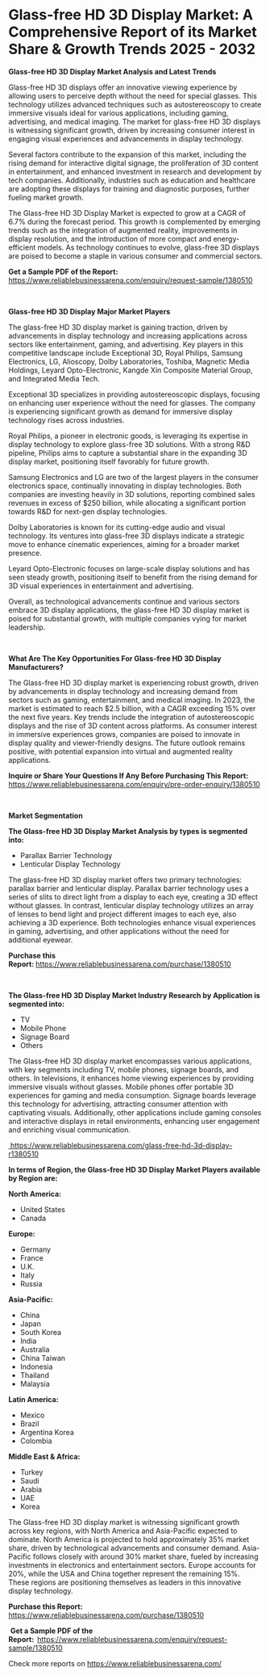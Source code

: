 <p><h1>Glass-free HD 3D Display Market: A Comprehensive Report of its Market Share & Growth Trends 2025 - 2032</h1></p><p><strong>Glass-free HD 3D Display Market Analysis and Latest Trends</strong></p>
<p><p>Glass-free HD 3D displays offer an innovative viewing experience by allowing users to perceive depth without the need for special glasses. This technology utilizes advanced techniques such as autostereoscopy to create immersive visuals ideal for various applications, including gaming, advertising, and medical imaging. The market for glass-free HD 3D displays is witnessing significant growth, driven by increasing consumer interest in engaging visual experiences and advancements in display technology.</p><p>Several factors contribute to the expansion of this market, including the rising demand for interactive digital signage, the proliferation of 3D content in entertainment, and enhanced investment in research and development by tech companies. Additionally, industries such as education and healthcare are adopting these displays for training and diagnostic purposes, further fueling market growth.</p><p>The Glass-free HD 3D Display Market is expected to grow at a CAGR of 6.7% during the forecast period. This growth is complemented by emerging trends such as the integration of augmented reality, improvements in display resolution, and the introduction of more compact and energy-efficient models. As technology continues to evolve, glass-free 3D displays are poised to become a staple in various consumer and commercial sectors.</p></p>
<p><strong>Get a Sample PDF of the Report:&nbsp;</strong> <a href="https://www.reliablebusinessarena.com/enquiry/request-sample/1380510?utm_campaign=1943&utm_medium=2&utm_source=Github&utm_content=ia&utm_term=10022025&utm_id=glass-free-hd-3d-display">https://www.reliablebusinessarena.com/enquiry/request-sample/1380510</a></p>
<p>&nbsp;</p>
<p><strong>Glass-free HD 3D Display Major Market Players</strong></p>
<p><p>The glass-free HD 3D display market is gaining traction, driven by advancements in display technology and increasing applications across sectors like entertainment, gaming, and advertising. Key players in this competitive landscape include Exceptional 3D, Royal Philips, Samsung Electronics, LG, Alioscopy, Dolby Laboratories, Toshiba, Magnetic Media Holdings, Leyard Opto-Electronic, Kangde Xin Composite Material Group, and Integrated Media Tech.</p><p>Exceptional 3D specializes in providing autostereoscopic displays, focusing on enhancing user experience without the need for glasses. The company is experiencing significant growth as demand for immersive display technology rises across industries.</p><p>Royal Philips, a pioneer in electronic goods, is leveraging its expertise in display technology to explore glass-free 3D solutions. With a strong R&D pipeline, Philips aims to capture a substantial share in the expanding 3D display market, positioning itself favorably for future growth.</p><p>Samsung Electronics and LG are two of the largest players in the consumer electronics space, continually innovating in display technologies. Both companies are investing heavily in 3D solutions, reporting combined sales revenues in excess of $250 billion, while allocating a significant portion towards R&D for next-gen display technologies.</p><p>Dolby Laboratories is known for its cutting-edge audio and visual technology. Its ventures into glass-free 3D displays indicate a strategic move to enhance cinematic experiences, aiming for a broader market presence.</p><p>Leyard Opto-Electronic focuses on large-scale display solutions and has seen steady growth, positioning itself to benefit from the rising demand for 3D visual experiences in entertainment and advertising.</p><p>Overall, as technological advancements continue and various sectors embrace 3D display applications, the glass-free HD 3D display market is poised for substantial growth, with multiple companies vying for market leadership.</p></p>
<p>&nbsp;</p>
<p><strong>What Are The Key Opportunities For Glass-free HD 3D Display Manufacturers?</strong></p>
<p><p>The Glass-free HD 3D display market is experiencing robust growth, driven by advancements in display technology and increasing demand from sectors such as gaming, entertainment, and medical imaging. In 2023, the market is estimated to reach $2.5 billion, with a CAGR exceeding 15% over the next five years. Key trends include the integration of autostereoscopic displays and the rise of 3D content across platforms. As consumer interest in immersive experiences grows, companies are poised to innovate in display quality and viewer-friendly designs. The future outlook remains positive, with potential expansion into virtual and augmented reality applications.</p></p>
<p><strong>Inquire or Share Your Questions If Any Before Purchasing This Report:</strong> <a href="https://www.reliablebusinessarena.com/enquiry/pre-order-enquiry/1380510?utm_campaign=1943&utm_medium=2&utm_source=Github&utm_content=ia&utm_term=10022025&utm_id=glass-free-hd-3d-display">https://www.reliablebusinessarena.com/enquiry/pre-order-enquiry/1380510</a></p>
<p>&nbsp;</p>
<p><strong>Market Segmentation</strong></p>
<p><strong>The Glass-free HD 3D Display Market Analysis by types is segmented into:</strong></p>
<p><ul><li>Parallax Barrier Technology</li><li>Lenticular Display Technology</li></ul></p>
<p><p>The glass-free HD 3D display market offers two primary technologies: parallax barrier and lenticular display. Parallax barrier technology uses a series of slits to direct light from a display to each eye, creating a 3D effect without glasses. In contrast, lenticular display technology utilizes an array of lenses to bend light and project different images to each eye, also achieving a 3D experience. Both technologies enhance visual experiences in gaming, advertising, and other applications without the need for additional eyewear.</p></p>
<p><strong>Purchase this Report:&nbsp;</strong><a href="https://www.reliablebusinessarena.com/purchase/1380510?utm_campaign=1943&utm_medium=2&utm_source=Github&utm_content=ia&utm_term=10022025&utm_id=glass-free-hd-3d-display">https://www.reliablebusinessarena.com/purchase/1380510</a></p>
<p>&nbsp;</p>
<p><strong>The Glass-free HD 3D Display Market Industry Research by Application is segmented into:</strong></p>
<p><ul><li>TV</li><li>Mobile Phone</li><li>Signage Board</li><li>Others</li></ul></p>
<p><p>The Glass-free HD 3D display market encompasses various applications, with key segments including TV, mobile phones, signage boards, and others. In televisions, it enhances home viewing experiences by providing immersive visuals without glasses. Mobile phones offer portable 3D experiences for gaming and media consumption. Signage boards leverage this technology for advertising, attracting consumer attention with captivating visuals. Additionally, other applications include gaming consoles and interactive displays in retail environments, enhancing user engagement and enriching visual communication.</p></p>
<p><a href="https://www.reliablebusinessarena.com/glass-free-hd-3d-display-r1380510?utm_campaign=1943&utm_medium=2&utm_source=Github&utm_content=ia&utm_term=10022025&utm_id=glass-free-hd-3d-display">&nbsp;https://www.reliablebusinessarena.com/glass-free-hd-3d-display-r1380510</a></p>
<p><strong>In terms of Region, the Glass-free HD 3D Display Market Players available by Region are:</strong></p>
<p>
    <p> <strong> North America: </strong>
        <ul>
            <li>United States</li>
            <li>Canada</li>
        </ul>
        </p> 
    <p> <strong> Europe: </strong>
        <ul>
            <li>Germany</li>
            <li>France</li>
            <li>U.K.</li>
            <li>Italy</li>
            <li>Russia</li>
        </ul>
        </p> 
    <p> <strong> Asia-Pacific: </strong>
        <ul>
            <li>China</li>
            <li>Japan</li>
            <li>South Korea</li>
            <li>India</li>
            <li>Australia</li>
            <li>China Taiwan</li>
            <li>Indonesia</li>
            <li>Thailand</li>
            <li>Malaysia</li>
        </ul>
        </p> 
    <p> <strong> Latin America: </strong>
        <ul>
            <li>Mexico</li>
            <li>Brazil</li>
            <li>Argentina Korea</li>
            <li>Colombia</li>
        </ul>
        </p> 
    <p> <strong> Middle East & Africa: </strong>
        <ul>
            <li>Turkey</li>
            <li>Saudi</li>
            <li>Arabia</li>
            <li>UAE</li>
            <li>Korea</li>
        </ul>
    </p>
    </p>
<p><p>The Glass-free HD 3D display market is witnessing significant growth across key regions, with North America and Asia-Pacific expected to dominate. North America is projected to hold approximately 35% market share, driven by technological advancements and consumer demand. Asia-Pacific follows closely with around 30% market share, fueled by increasing investments in electronics and entertainment sectors. Europe accounts for 20%, while the USA and China together represent the remaining 15%. These regions are positioning themselves as leaders in this innovative display technology.</p></p>
<p><strong>Purchase this Report: </strong><a href="https://www.reliablebusinessarena.com/purchase/1380510?utm_campaign=1943&utm_medium=2&utm_source=Github&utm_content=ia&utm_term=10022025&utm_id=glass-free-hd-3d-display">https://www.reliablebusinessarena.com/purchase/1380510</a></p>
<p>&nbsp;<strong>Get a Sample PDF of the Report:&nbsp;&nbsp;</strong><a href="https://www.reliablebusinessarena.com/enquiry/request-sample/1380510?utm_campaign=1943&utm_medium=2&utm_source=Github&utm_content=ia&utm_term=10022025&utm_id=glass-free-hd-3d-display">https://www.reliablebusinessarena.com/enquiry/request-sample/1380510</a></p>
<p><strong></strong></p>
<p>Check more reports on <a href="https://www.reliablebusinessarena.com/?utm_campaign=1943&utm_medium=2&utm_source=Github&utm_content=ia&utm_term=10022025&utm_id=glass-free-hd-3d-display">https://www.reliablebusinessarena.com/</a></p>